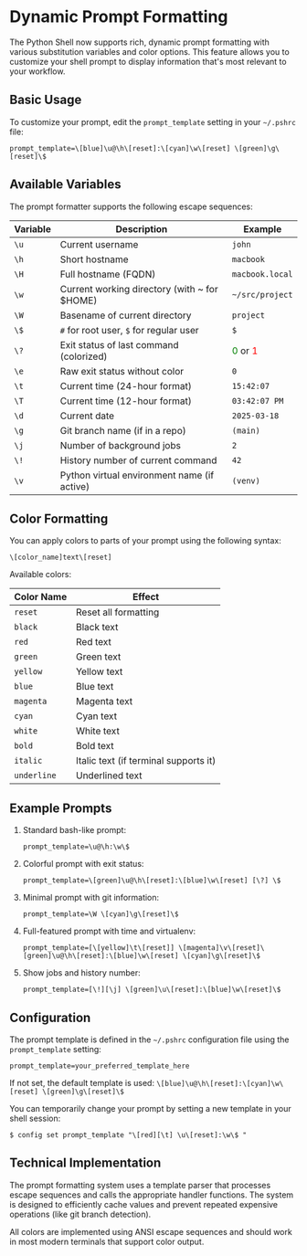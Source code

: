 # Dynamic Prompt Formatting

The Python Shell now supports rich, dynamic prompt formatting with various substitution variables and color options. This feature allows you to customize your shell prompt to display information that's most relevant to your workflow.

## Basic Usage

To customize your prompt, edit the `prompt_template` setting in your `~/.pshrc` file:

```
prompt_template=\[blue]\u@\h\[reset]:\[cyan]\w\[reset] \[green]\g\[reset]\$
```

## Available Variables

The prompt formatter supports the following escape sequences:

| Variable | Description | Example |
|----------|-------------|---------|
| `\u` | Current username | `john` |
| `\h` | Short hostname | `macbook` |
| `\H` | Full hostname (FQDN) | `macbook.local` |
| `\w` | Current working directory (with ~ for $HOME) | `~/src/project` |
| `\W` | Basename of current directory | `project` |
| `\$` | `#` for root user, `$` for regular user | `$` |
| `\?` | Exit status of last command (colorized) | <span style="color:green">0</span> or <span style="color:red">1</span> |
| `\e` | Raw exit status without color | `0` |
| `\t` | Current time (24-hour format) | `15:42:07` |
| `\T` | Current time (12-hour format) | `03:42:07 PM` |
| `\d` | Current date | `2025-03-18` |
| `\g` | Git branch name (if in a repo) | `(main)` |
| `\j` | Number of background jobs | `2` |
| `\!` | History number of current command | `42` |
| `\v` | Python virtual environment name (if active) | `(venv)` |

## Color Formatting

You can apply colors to parts of your prompt using the following syntax:

```
\[color_name]text\[reset]
```

Available colors:

| Color Name | Effect |
|------------|--------|
| `reset` | Reset all formatting |
| `black` | Black text |
| `red` | Red text |
| `green` | Green text |
| `yellow` | Yellow text |
| `blue` | Blue text |
| `magenta` | Magenta text |
| `cyan` | Cyan text |
| `white` | White text |
| `bold` | Bold text |
| `italic` | Italic text (if terminal supports it) |
| `underline` | Underlined text |

## Example Prompts

1. Standard bash-like prompt:
   ```
   prompt_template=\u@\h:\w\$
   ```

2. Colorful prompt with exit status:
   ```
   prompt_template=\[green]\u@\h\[reset]:\[blue]\w\[reset] [\?] \$
   ```

3. Minimal prompt with git information:
   ```
   prompt_template=\W \[cyan]\g\[reset]\$
   ```

4. Full-featured prompt with time and virtualenv:
   ```
   prompt_template=[\[yellow]\t\[reset]] \[magenta]\v\[reset]\[green]\u@\h\[reset]:\[blue]\w\[reset] \[cyan]\g\[reset]\$
   ```

5. Show jobs and history number:
   ```
   prompt_template=[\!][\j] \[green]\u\[reset]:\[blue]\w\[reset]\$
   ```

## Configuration

The prompt template is defined in the `~/.pshrc` configuration file using the `prompt_template` setting:

```
prompt_template=your_preferred_template_here
```

If not set, the default template is used: `\[blue]\u@\h\[reset]:\[cyan]\w\[reset] \[green]\g\[reset]\$`

You can temporarily change your prompt by setting a new template in your shell session:
```
$ config set prompt_template "\[red][\t] \u\[reset]:\w\$ "
```

## Technical Implementation

The prompt formatting system uses a template parser that processes escape sequences and calls the appropriate handler functions. The system is designed to efficiently cache values and prevent repeated expensive operations (like git branch detection).

All colors are implemented using ANSI escape sequences and should work in most modern terminals that support color output.